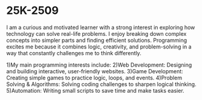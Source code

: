 # 25K-2509
I am a curious and motivated learner with a strong interest in exploring how technology can solve real-life problems. I enjoy breaking down complex concepts into simpler parts and finding efficient solutions. Programming excites me because it combines logic, creativity, and problem-solving in a way that constantly challenges me to think differently.

1)My main programming interests include:
2)Web Development: Designing and building interactive, user-friendly websites.
3)Game Development: Creating simple games to practice logic, loops, and events.
4)Problem Solving & Algorithms: Solving coding challenges to sharpen logical thinking.
5)Automation: Writing small scripts to save time and make tasks easier.
